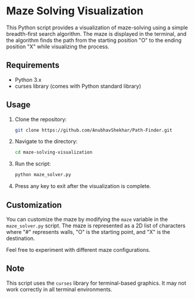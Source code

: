 # Maze Solving Visualization

This Python script provides a visualization of maze-solving using a simple breadth-first search algorithm. The maze is displayed in the terminal, and the algorithm finds the path from the starting position "O" to the ending position "X" while visualizing the process.

## Requirements

- Python 3.x
- curses library (comes with Python standard library)

## Usage

1. Clone the repository:

   ```bash
   git clone https://github.com/AnubhavShekhar/Path-Finder.git
   ```

2. Navigate to the directory:

   ```bash
   cd maze-solving-visualization
   ```

3. Run the script:

   ```bash
   python maze_solver.py
   ```

4. Press any key to exit after the visualization is complete.

## Customization

You can customize the maze by modifying the `maze` variable in the `maze_solver.py` script. The maze is represented as a 2D list of characters where "#" represents walls, "O" is the starting point, and "X" is the destination.

Feel free to experiment with different maze configurations.

## Note

This script uses the `curses` library for terminal-based graphics. It may not work correctly in all terminal environments.
